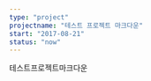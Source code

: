```yaml
---
type: "project"
projectname: "테스트 프로젝트 마크다운"
start: "2017-08-21"
status: "now"
---
```


테스트프로젝트마크다운
